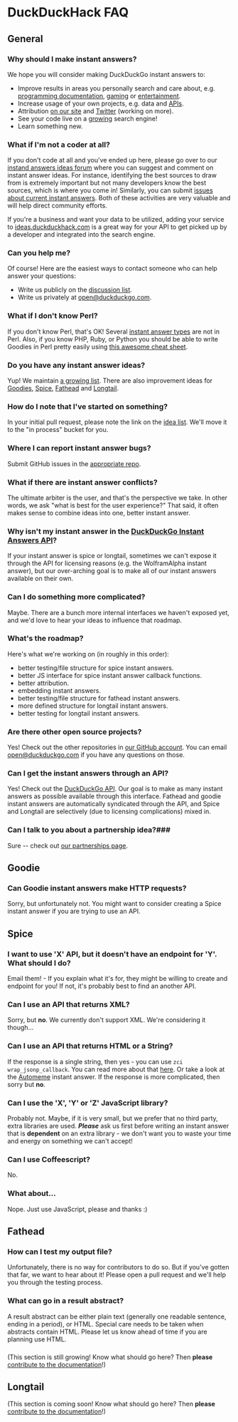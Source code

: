 # DuckDuckHack FAQ

## General

### Why should I make instant answers?

We hope you will consider making DuckDuckGo instant answers to:

- Improve results in areas you personally search and care about, e.g. [programming documentation](https://duckduckgo.com/?q=perl+split), [gaming](https://duckduckgo.com/?q=roll+3d12+%2B+4) or [entertainment](https://duckduckgo.com/?q=xkcd).
- Increase usage of your own projects, e.g. data and [APIs](https://duckduckgo.com/?q=cost+of+living+nyc+philadelphia).
- Attribution [on our site](https://duckduckgo.com/goodies.html) and [Twitter](https://twitter.com/duckduckhack) (working on more).
- See your code live on a [growing](https://duckduckgo.com/traffic.html) search engine!
- Learn something new.

### What if I'm not a coder at all?

If you don't code at all and you've ended up here, please go over to our [instand answers ideas forum](http://ideas.duckduckhack.com/) where you can suggest and comment on instant answer ideas. For instance, identifying the best sources to draw from is extremely important but not many developers know the best sources, which is where you come in! Similarly, you can submit [issues about current instant answers](https://github.com/duckduckgo/duckduckgo/issues?direction=desc&sort=created&state=open). Both of these activities are very valuable and will help direct community efforts.

If you're a business and want your data to be utilized, adding your service to [ideas.duckduckhack.com](http://ideas.duckduckhack.com) is a great way for your API to get picked up by a developer and integrated into the search engine.

### Can you help me?

Of course! Here are the easiest ways to contact someone who can help answer your questions:

- Write us publicly on the [discussion list](https://www.listbox.com/subscribe/?list_id=197814).
- Write us privately at open@duckduckgo.com.

### What if I don't know Perl?

If you don't know Perl, that's OK! Several <a href="README.md#overview">instant answer types</a> are not in Perl. Also, if you know PHP, Ruby, or Python you should be able to write Goodies in Perl pretty easily using [this awesome cheat sheet](http://hyperpolyglot.org/scripting).

### Do you have any instant answer ideas?

Yup! We maintain [a growing list](http://ideas.duckduckhack.com/). There are also improvement ideas for [Goodies](https://github.com/duckduckgo/zeroclickinfo-goodies/issues), [Spice](https://github.com/duckduckgo/zeroclickinfo-spice/issues), [Fathead](https://github.com/duckduckgo/zeroclickinfo-fathead/issues) and [Longtail](https://github.com/duckduckgo/zeroclickinfo-longtail/issues).

### How do I note that I've started on something?

In your initial pull request, please note the link on the [idea list](http://ideas.duckduckhack.com/). We'll move it to the "in process" bucket for you.

### Where I can report instant answer bugs?

Submit GitHub issues in the [appropriate repo](http://github.com/duckduckgo).

### What if there are instant answer conflicts?

The ultimate arbiter is the user, and that's the perspective we take. In other words, we ask "what is best for the user experience?" That said, it often makes sense to combine ideas into one, better instant answer.

### Why isn't my instant answer in the [DuckDuckGo Instant Answers API](https://api.duckduckgo.com)?

If your instant answer is spice or longtail, sometimes we can't expose it through the API for licensing reasons (e.g. the WolframAlpha instant answer), but our
over-arching goal is to make all of our instant answers available on their own.

### Can I do something more complicated?

Maybe. There are a bunch more internal interfaces we haven't exposed yet, and we'd love to hear your ideas to influence that roadmap.

### What's the roadmap?

Here's what we're working on (in roughly in this order):

- better testing/file structure for spice instant answers.
- better JS interface for spice instant answer callback functions.
- better attribution.
- embedding instant answers.
- better testing/file structure for fathead instant answers.
- more defined structure for longtail instant answers.
- better testing for longtail instant answers.

### Are there other open source projects? 

Yes! Check out the other repositories in [our GitHub account](https://github.com/duckduckgo). You can email open@duckduckgo.com if you have any questions on those.

### Can I get the instant answers through an API?

Yes! Check out the [DuckDuckGo API](https://api.duckduckgo.com). Our goal is to make as many instant answers as possible
available through this interface. Fathead and goodie instant answers are automatically syndicated through the API, and Spice and Longtail are selectively (due to licensing complications) mixed in.

### Can I talk to you about a partnership idea?###

Sure -- check out [our partnerships page](http://help.duckduckgo.com/customer/portal/articles/775109-partnerships).

## Goodie

### Can Goodie instant answers make HTTP requests?

Sorry, but unfortunately not. You might want to consider creating a Spice instant answer if you are trying to use an API.

## Spice

### I want to use 'X' API, but it doesn't have an endpoint for 'Y'. What should I do?

Email them! - If you explain what it's for, they might be willing to create and endpoint for you! If not, it's probably best to find an another API.

### Can I use an API that returns XML?

Sorry, but **no**. We currently don't support XML. We're considering it though...

### Can I use an API that returns HTML or a String? 

If the response is a single string, then yes - you can use `zci wrap_jsonp_callback`. You can read more about that [here](#). Or take a look at the [Automeme](https://github.com/duckduckgo/zeroclickinfo-spice/blob/spice2/lib/DDG/Spice/Automeme.pm#L8) instant answer. If the response is more complicated, then sorry but **no**.

### Can I use the 'X', 'Y' or 'Z' JavaScript library?

Probably not. Maybe, if it is very small, but we prefer that no third party, extra libraries are used. ***Please*** ask us first before writing an instant answer that is **dependent** on an extra library - we don't want you to waste your time and energy on something we can't accept!

### Can I use Coffeescript?

No.

### What about...

Nope. Just use JavaScript, please and thanks :)

## Fathead

### How can I test my output file?

Unfortunately, there is no way for contributors to do so. But if you've gotten that far, we want to hear about it! Please open a pull request and we'll help you through the testing process.

### What can go in a result abstract?

A result abstract can be either plain text (generally one readable sentence, ending in a period), or HTML. Special care needs to be taken when abstracts contain HTML. Please let us know ahead of time if you are planning use HTML.

###
(This section is still growing! Know what should go here? Then **please** [contribute to the documentation](https://github.com/duckduckgo/duckduckgo-documentation/blob/master/CONTRIBUTING.md)!)

## Longtail

(This section is coming soon! Know what should go here? Then **please** [contribute to the documentation](https://github.com/duckduckgo/duckduckgo-documentation/blob/master/CONTRIBUTING.md)!)

